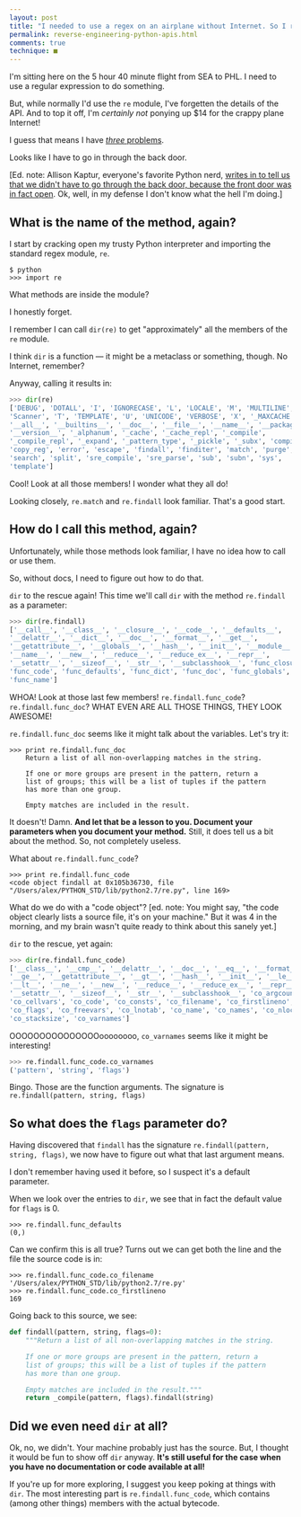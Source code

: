 ```yaml
---
layout: post
title: "I needed to use a regex on an airplane without Internet. So I reverse engineered the API."
permalink: reverse-engineering-python-apis.html
comments: true
technique: ■
---
```



I'm sitting here on the 5 hour 40 minute flight from SEA to PHL. I need to use a regular expression to do something.

But, while normally I'd use the `re` module, I've forgetten the details of the API. And to top it off, I'm *certainly not* ponying up $14 for the crappy plane Internet!

I guess that means I have [*three* problems](http://regex.info/blog/2006-09-15/247).

Looks like I have to go in through the back door.

[Ed. note: Allison Kaptur, everyone's favorite Python nerd, [writes in to tell us that we didn't have to go through the back door, because the front door was in fact open](https://twitter.com/akaptur/status/477805916382035968). Ok, well, in my defense I don't know what the hell I'm doing.]


## What is the name of the method, again?

I start by cracking open my trusty Python interpreter and importing the standard regex module, `re`.

```
$ python
>>> import re
```

What methods are inside the module?

I honestly forget.

I remember I can call `dir(re)` to get "approximately" all the members of the `re` module.

I think `dir` is a function &mdash; it might be a metaclass or something, though. No Internet, remember?

Anyway, calling it results in:

```python
>>> dir(re)
['DEBUG', 'DOTALL', 'I', 'IGNORECASE', 'L', 'LOCALE', 'M', 'MULTILINE', 'S',
'Scanner', 'T', 'TEMPLATE', 'U', 'UNICODE', 'VERBOSE', 'X', '_MAXCACHE',
'__all__', '__builtins__', '__doc__', '__file__', '__name__', '__package__',
'__version__', '_alphanum', '_cache', '_cache_repl', '_compile',
'_compile_repl', '_expand', '_pattern_type', '_pickle', '_subx', 'compile',
'copy_reg', 'error', 'escape', 'findall', 'finditer', 'match', 'purge',
'search', 'split', 'sre_compile', 'sre_parse', 'sub', 'subn', 'sys',
'template']
```

Cool! Look at all those members! I wonder what they all do!

Looking closely, `re.match` and `re.findall` look familiar. That's a good start.


## How do I call this method, again?

Unfortunately, while those methods look familiar, I have no idea how to call or use them.

So, without docs, I need to figure out how to do that.

`dir` to the rescue again! This time we'll call `dir` with the method `re.findall` as a parameter:

```python
>>> dir(re.findall)
['__call__', '__class__', '__closure__', '__code__', '__defaults__',
'__delattr__', '__dict__', '__doc__', '__format__', '__get__',
'__getattribute__', '__globals__', '__hash__', '__init__', '__module__',
'__name__', '__new__', '__reduce__', '__reduce_ex__', '__repr__',
'__setattr__', '__sizeof__', '__str__', '__subclasshook__', 'func_closure',
'func_code', 'func_defaults', 'func_dict', 'func_doc', 'func_globals',
'func_name']
```

WHOA! Look at those last few members! `re.findall.func_code`? `re.findall.func_doc`? WHAT EVEN ARE ALL THOSE THINGS, THEY LOOK AWESOME!

`re.findall.func_doc` seems like it might talk about the variables. Let's try it:

```
>>> print re.findall.func_doc
    Return a list of all non-overlapping matches in the string.

    If one or more groups are present in the pattern, return a
    list of groups; this will be a list of tuples if the pattern
    has more than one group.

    Empty matches are included in the result.
```

It doesn't! Damn. **And let that be a lesson to you. Document your parameters when you document your method.** Still, it does tell us a bit about the method. So, not completely useless.

What about `re.findall.func_code`?

```
>>> print re.findall.func_code
<code object findall at 0x105b36730, file "/Users/alex/PYTHON_STD/lib/python2.7/re.py", line 169>
```

What do we do with a "code object"? [ed. note: You might say, "the code object clearly lists a source file, it's on your machine." But it was 4 in the morning, and my brain wasn't quite ready to think about this sanely yet.]

`dir` to the rescue, yet again:

```python
>>> dir(re.findall.func_code)
['__class__', '__cmp__', '__delattr__', '__doc__', '__eq__', '__format__',
'__ge__', '__getattribute__', '__gt__', '__hash__', '__init__', '__le__',
'__lt__', '__ne__', '__new__', '__reduce__', '__reduce_ex__', '__repr__',
'__setattr__', '__sizeof__', '__str__', '__subclasshook__', 'co_argcount',
'co_cellvars', 'co_code', 'co_consts', 'co_filename', 'co_firstlineno',
'co_flags', 'co_freevars', 'co_lnotab', 'co_name', 'co_names', 'co_nlocals',
'co_stacksize', 'co_varnames']
```

OOOOOOOOOOOOOOOoooooooo, `co_varnames` seems like it might be interesting!

```python
>>> re.findall.func_code.co_varnames
('pattern', 'string', 'flags')
```

Bingo. Those are the function arguments. The signature is `re.findall(pattern, string, flags)`


## So what does the `flags` parameter do?

Having discovered that `findall` has the signature `re.findall(pattern, string, flags)`, we now have to figure out what that last argument means.

I don't remember having used it before, so I suspect it's a default parameter.

When we look over the entries to `dir`, we see that in fact the default value for `flags` is 0.

```
>>> re.findall.func_defaults
(0,)
```

Can we confirm this is all true? Turns out we can get both the line and the file the source code is in:

```
>>> re.findall.func_code.co_filename
'/Users/alex/PYTHON_STD/lib/python2.7/re.py'
>>> re.findall.func_code.co_firstlineno
169
```

Going back to this source, we see:

```python
def findall(pattern, string, flags=0):
    """Return a list of all non-overlapping matches in the string.

    If one or more groups are present in the pattern, return a
    list of groups; this will be a list of tuples if the pattern
    has more than one group.

    Empty matches are included in the result."""
    return _compile(pattern, flags).findall(string)
```


## Did we even need `dir` at all?

Ok, no, we didn't. Your machine probably just has the source. But, I thought it would be fun to show off `dir` anyway. **It's still useful for the case when you have no documentation or code available at all!**

If you're up for more exploring, I suggest you keep poking at things with `dir`. The most interesting part is `re.findall.func_code`, which contains (among other things) members with the actual bytecode.